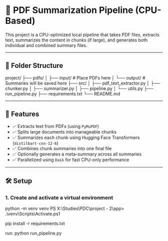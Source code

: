 # 📄 PDF Summarization Pipeline (CPU-Based)

This project is a CPU-optimized local pipeline that takes PDF files, extracts text, summarizes the content in chunks (if large), and generates both individual and combined summary files.

---

## 📁 Folder Structure

project/
├── pdfs/
│ ├── input/ # Place PDFs here
│ └── output/ # Summaries will be saved here
├── src/
│ ├── pdf_text_extractor.py
│ ├── chunker.py
│ ├── summarizer.py
│ ├── pipeline.py
│ └── utils.py
├── run_pipeline.py
├── requirements.txt
└── README.md


---

## 🚀 Features

- ✅ Extracts text from PDFs (using `PyMuPDF`)
- ✅ Splits large documents into manageable chunks
- ✅ Summarizes each chunk using Hugging Face Transformers (`distilbart-cnn-12-6`)
- ✅ Combines chunk summaries into one final file
- ✅ Optionally generates a meta-summary across all summaries
- ✅ Parallelized using `Dask` for fast CPU-only performance

---

## 🛠️ Setup

### 1. Create and activate a virtual environment

python -m venv venv
PS X:\Studies\PDC\project - 2\app> .\venv\Scripts\Activate.ps1

pip install -r requirements.txt

run: python run_pipeline.py